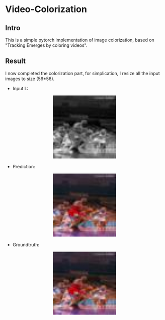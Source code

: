 # Video-Colorization

## Intro 

This is a simple pytorch implementation of image colorization, based on "Tracking Emerges by coloring videos". 

## Result

I now completed the colorization part, for simplication, I resize all the input images to size (56*56).

- Input L:

<div  align="center">    
<img src="./imgs/l_99.jpg" width = "200" height = "200" alt="composite model" />
</div>


- Prediction:

<div  align="center">    
<img src="./imgs/image_99.jpg" width = "200" height = "200" alt="composite model" />
</div>


- Groundtruth:

<div  align="center">    
<img src="./imgs/true_99.jpg" width = "200" height = "200" alt="composite model" />
</div>
